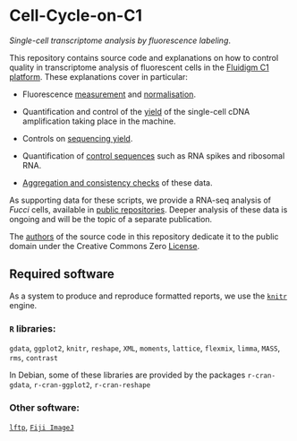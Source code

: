 Cell-Cycle-on-C1
================

_Single-cell transcriptome analysis by fluorescence labeling_.

This repository contains source code and explanations on how to control quality
in transcriptome analysis of fluorescent cells in the [Fluidigm C1
platform](https://www.fluidigm.com/products/c1-system).  These explanations
cover in particular:

 - Fluorescence [measurement](fluorescence/Fluorescence-measured-in-ImageJ.md)
   and [normalisation](Intensity_correction/BackgroundCorrection.md).

 - Quantification and control of the [yield](cDNA_concentration/cDNA_concentration.md)
   of the single-cell cDNA amplification taking place in the machine.

 - Controls on [sequencing yield](HiSeq/HiSeq.md).

 - Quantification of [control sequences](control-sequences/control-sequences.md)
   such as RNA spikes and ribosomal RNA.

 - [Aggregation and consistency checks](combine_all/combined.md) of these data.

As supporting data for these scripts, we provide a RNA-seq analysis of _Fucci_
cells, available in [public repositories](DDBJ/DDBJ.md).  Deeper analysis of
these data is ongoing and will be the topic of a separate publication.

The [authors](AUTHORS.md) of the source code in this repository dedicate it to
the public domain under the Creative Commons Zero [License](LICENSE).


Required software
-----------------

As a system to produce and reproduce formatted reports, we use the
[`knitr`](http://yihui.name/knitr/) engine.

### `R` libraries:

`gdata`, `ggplot2`, `knitr`, `reshape`, `XML`, `moments`, `lattice`, `flexmix`, `limma`, `MASS`, `rms`, `contrast`

In Debian, some of these libraries are provided by the packages `r-cran-gdata`,
`r-cran-ggplot2`, `r-cran-reshape`

### Other software:

[`lftp`](http://lftp.yar.ru/), [`Fiji ImageJ`](http://fiji.sc/Fiji)

